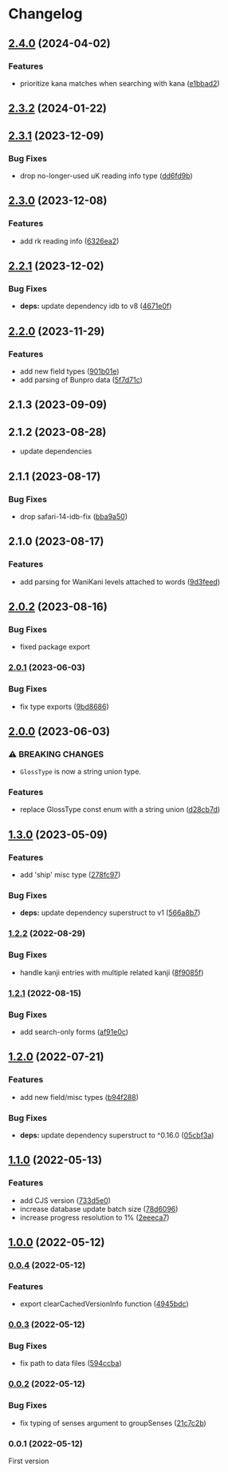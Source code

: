 # Changelog

## [2.4.0](https://github.com/birchill/jpdict-idb/compare/v2.3.2...v2.4.0) (2024-04-02)

### Features

- prioritize kana matches when searching with kana ([e1bbad2](https://github.com/birchill/jpdict-idb/commit/e1bbad25918588e54eeb765fc9ff86ddae515351))

## [2.3.2](https://github.com/birchill/jpdict-idb/compare/v2.3.1...v2.3.2) (2024-01-22)

## [2.3.1](https://github.com/birchill/jpdict-idb/compare/v2.3.0...v2.3.1) (2023-12-09)

### Bug Fixes

- drop no-longer-used uK reading info type ([dd6fd9b](https://github.com/birchill/jpdict-idb/commit/dd6fd9b946d263ff4647e433750bd02d960f1025))

## [2.3.0](https://github.com/birchill/jpdict-idb/compare/v2.2.1...v2.3.0) (2023-12-08)

### Features

- add rk reading info ([6326ea2](https://github.com/birchill/jpdict-idb/commit/6326ea26fc02e7ec7721c8a735f09fb68185bf35))

## [2.2.1](https://github.com/birchill/jpdict-idb/compare/v2.2.0...v2.2.1) (2023-12-02)

### Bug Fixes

- **deps:** update dependency idb to v8 ([4671e0f](https://github.com/birchill/jpdict-idb/commit/4671e0fe1f65e85db3b960fa02038cbc8e73b54d))

## [2.2.0](https://github.com/birchill/jpdict-idb/compare/v2.1.3...v2.2.0) (2023-11-29)

### Features

- add new field types ([901b01e](https://github.com/birchill/jpdict-idb/commit/901b01e00f4a55dd037066a9a91a087a5e9f3953))
- add parsing of Bunpro data ([5f7d71c](https://github.com/birchill/jpdict-idb/commit/5f7d71cc724cfcb4b9b56258c107822fbd64dd28))

## 2.1.3 (2023-09-09)

## 2.1.2 (2023-08-28)

- update dependencies

## 2.1.1 (2023-08-17)

### Bug Fixes

- drop safari-14-idb-fix ([bba9a50](https://github.com/birchill/jpdict-idb/commit/bba9a50f45f3ec70abc509513bd6c6d3fe19d805))

## 2.1.0 (2023-08-17)

### Features

- add parsing for WaniKani levels attached to words ([9d3feed](https://github.com/birchill/jpdict-idb/commit/9d3feed840cbaa5bcc3fc58a3247b6db36489b5d))

## [2.0.2](https://github.com/birchill/jpdict-idb/compare/v2.0.1...v2.0.2) (2023-08-16)

### Bug Fixes

- fixed package export

### [2.0.1](https://github.com/birchill/jpdict-idb/compare/v2.0.0...v2.0.1) (2023-06-03)

### Bug Fixes

- fix type exports ([9bd8686](https://github.com/birchill/jpdict-idb/commit/9bd8686e1808dea1be24fffaa62bf4d1dfdb75e5))

## [2.0.0](https://github.com/birchill/jpdict-idb/compare/v1.3.0...v2.0.0) (2023-06-03)

### ⚠ BREAKING CHANGES

- `GlossType` is now a string union type.

### Features

- replace GlossType const enum with a string union ([d28cb7d](https://github.com/birchill/jpdict-idb/commit/d28cb7db525cd2d274ceb0352c95c9e1be8586dd))

## [1.3.0](https://github.com/birchill/jpdict-idb/compare/v1.2.2...v1.3.0) (2023-05-09)

### Features

- add 'ship' misc type ([278fc97](https://github.com/birchill/jpdict-idb/commit/278fc9748250c7f990298dccfbde35daeaf1cb93))

### Bug Fixes

- **deps:** update dependency superstruct to v1 ([566a8b7](https://github.com/birchill/jpdict-idb/commit/566a8b7e6da33b4752507ea633620af280f8617b))

### [1.2.2](https://github.com/birchill/jpdict-idb/compare/v1.2.1...v1.2.2) (2022-08-29)

### Bug Fixes

- handle kanji entries with multiple related kanji ([8f9085f](https://github.com/birchill/jpdict-idb/commit/8f9085f6c08e0859a0bf31ec1acaaa9088081f06))

### [1.2.1](https://github.com/birchill/jpdict-idb/compare/v1.2.0...v1.2.1) (2022-08-15)

### Bug Fixes

- add search-only forms ([af91e0c](https://github.com/birchill/jpdict-idb/commit/af91e0c3587e5316d2e0613cb7fa6a8b39533ece))

## [1.2.0](https://github.com/birchill/jpdict-idb/compare/v1.1.0...v1.2.0) (2022-07-21)

### Features

- add new field/misc types ([b94f288](https://github.com/birchill/jpdict-idb/commit/b94f2882d3d760a2dc2b08bbd5786198c96909f5))

### Bug Fixes

- **deps:** update dependency superstruct to ^0.16.0 ([05cbf3a](https://github.com/birchill/jpdict-idb/commit/05cbf3ad61782675557befd9bb8d3418cd507ab1))

## [1.1.0](https://github.com/birchill/jpdict-idb/compare/v1.0.0...v1.1.0) (2022-05-13)

### Features

- add CJS version ([733d5e0](https://github.com/birchill/jpdict-idb/commit/733d5e0dc9ff2e9c812c9e6c715add337224bbe5))
- increase database update batch size ([78d6096](https://github.com/birchill/jpdict-idb/commit/78d609674ae87c8212ea026a70b46dc8c43fc1fb))
- increase progress resolution to 1% ([2eeeca7](https://github.com/birchill/jpdict-idb/commit/2eeeca7833cb765d70db91bfcdd48e647d035006))

## [1.0.0](https://github.com/birchill/jpdict-idb/compare/v0.0.4...v1.0.0) (2022-05-12)

### [0.0.4](https://github.com/birchill/jpdict-idb/compare/v0.0.3...v0.0.4) (2022-05-12)

### Features

- export clearCachedVersionInfo function ([4945bdc](https://github.com/birchill/jpdict-idb/commit/4945bdcdf4a56beea99d2acc6307f8439b3a7bb3))

### [0.0.3](https://github.com/birchill/jpdict-idb/compare/v0.0.2...v0.0.3) (2022-05-12)

### Bug Fixes

- fix path to data files ([594ccba](https://github.com/birchill/jpdict-idb/commit/594ccba815374f3c756bc23544c6a498a4816db6))

### [0.0.2](https://github.com/birchill/jpdict-idb/compare/v0.0.1...v0.0.2) (2022-05-12)

### Bug Fixes

- fix typing of senses argument to groupSenses ([21c7c2b](https://github.com/birchill/jpdict-idb/commit/21c7c2b7d8773869fada96cd836aa9664b768be4))

### 0.0.1 (2022-05-12)

First version
